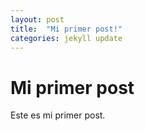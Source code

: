 ```yaml
---
layout: post
title:  "Mi primer post!"
categories: jekyll update
---
```


# Mi primer post

Este es mi primer post.